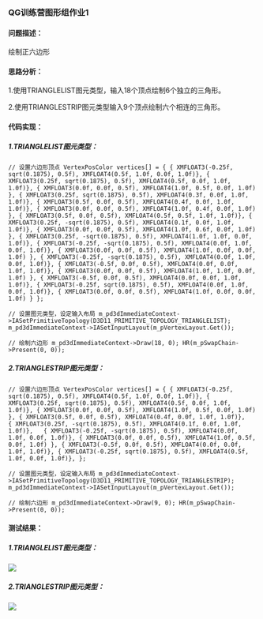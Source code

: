### QG训练营图形组作业1

#### 问题描述：

绘制正六边形

#### 思路分析：

1.使用TRIANGLELIST图元类型，输入18个顶点绘制6个独立的三角形。

2.使用TRIANGLESTRIP图元类型输入9个顶点绘制六个相连的三角形。

#### 代码实现：

##### 1.TRIANGLELIST图元类型：

`// 设置六边形顶点
	VertexPosColor vertices[] =
	{
		{ XMFLOAT3(-0.25f, sqrt(0.1875), 0.5f), XMFLOAT4(0.5f, 1.0f, 0.0f, 1.0f)},
		{ XMFLOAT3(0.25f, sqrt(0.1875), 0.5f), XMFLOAT4(0.5f, 0.0f, 1.0f, 1.0f)},
		{ XMFLOAT3(0.0f, 0.0f, 0.5f), XMFLOAT4(1.0f, 0.5f, 0.0f, 1.0f) },
		{ XMFLOAT3(0.25f, sqrt(0.1875), 0.5f), XMFLOAT4(0.3f, 0.0f, 1.0f, 1.0f)},
		{ XMFLOAT3(0.5f, 0.0f, 0.5f), XMFLOAT4(0.4f, 0.0f, 1.0f, 1.0f)},
		{ XMFLOAT3(0.0f, 0.0f, 0.5f), XMFLOAT4(1.0f, 0.4f, 0.0f, 1.0f) },
		{ XMFLOAT3(0.5f, 0.0f, 0.5f), XMFLOAT4(0.5f, 0.5f, 1.0f, 1.0f)},
		{ XMFLOAT3(0.25f, -sqrt(0.1875), 0.5f), XMFLOAT4(0.1f, 0.0f, 1.0f, 1.0f)},
		{ XMFLOAT3(0.0f, 0.0f, 0.5f), XMFLOAT4(1.0f, 0.6f, 0.0f, 1.0f) },
		{ XMFLOAT3(0.25f, -sqrt(0.1875), 0.5f), XMFLOAT4(1.0f, 1.0f, 0.0f, 1.0f)},
		{ XMFLOAT3(-0.25f, -sqrt(0.1875), 0.5f), XMFLOAT4(0.0f, 1.0f, 0.0f, 1.0f)},
		{ XMFLOAT3(0.0f, 0.0f, 0.5f), XMFLOAT4(1.0f, 0.0f, 0.0f, 1.0f) },
		{ XMFLOAT3(-0.25f, -sqrt(0.1875), 0.5f), XMFLOAT4(0.0f, 1.0f, 0.0f, 1.0f)},
		{ XMFLOAT3(-0.5f, 0.0f, 0.5f), XMFLOAT4(0.0f, 0.0f, 1.0f, 1.0f)},
		{ XMFLOAT3(0.0f, 0.0f, 0.5f), XMFLOAT4(1.0f, 1.0f, 0.0f, 1.0f) },
		{ XMFLOAT3(-0.5f, 0.0f, 0.5f), XMFLOAT4(0.0f, 0.0f, 1.0f, 1.0f)},
		{ XMFLOAT3(-0.25f, sqrt(0.1875), 0.5f), XMFLOAT4(0.0f, 1.0f, 0.0f, 1.0f)},
		{ XMFLOAT3(0.0f, 0.0f, 0.5f), XMFLOAT4(1.0f, 0.0f, 0.0f, 1.0f) }
	};`

`// 设置图元类型，设定输入布局
	m_pd3dImmediateContext->IASetPrimitiveTopology(D3D11_PRIMITIVE_TOPOLOGY_TRIANGLELIST);
	m_pd3dImmediateContext->IASetInputLayout(m_pVertexLayout.Get());`

`// 绘制六边形
	m_pd3dImmediateContext->Draw(18, 0);
	HR(m_pSwapChain->Present(0, 0));`

##### 2.TRIANGLESTRIP图元类型：

`// 设置六边形顶点
	VertexPosColor vertices[] =
	{
		{ XMFLOAT3(-0.25f, sqrt(0.1875), 0.5f), XMFLOAT4(0.5f, 1.0f, 0.0f, 1.0f)},
		{ XMFLOAT3(0.25f, sqrt(0.1875), 0.5f), XMFLOAT4(0.5f, 0.0f, 1.0f, 1.0f)},
		{ XMFLOAT3(0.0f, 0.0f, 0.5f), XMFLOAT4(1.0f, 0.5f, 0.0f, 1.0f) },
		{ XMFLOAT3(0.5f, 0.0f, 0.5f), XMFLOAT4(0.4f, 0.0f, 1.0f, 1.0f)},	
		{ XMFLOAT3(0.25f, -sqrt(0.1875), 0.5f), XMFLOAT4(0.1f, 0.0f, 1.0f, 1.0f)},	
		{ XMFLOAT3(-0.25f, -sqrt(0.1875), 0.5f), XMFLOAT4(0.0f, 1.0f, 0.0f, 1.0f)},
		{ XMFLOAT3(0.0f, 0.0f, 0.5f), XMFLOAT4(1.0f, 0.5f, 0.0f, 1.0f) },
		{ XMFLOAT3(-0.5f, 0.0f, 0.5f), XMFLOAT4(0.0f, 0.0f, 1.0f, 1.0f)},
		{ XMFLOAT3(-0.25f, sqrt(0.1875), 0.5f), XMFLOAT4(0.5f, 1.0f, 0.0f, 1.0f)},
	};`

`// 设置图元类型，设定输入布局
	m_pd3dImmediateContext->IASetPrimitiveTopology(D3D11_PRIMITIVE_TOPOLOGY_TRIANGLESTRIP);
	m_pd3dImmediateContext->IASetInputLayout(m_pVertexLayout.Get());`

`// 绘制六边形
	m_pd3dImmediateContext->Draw(9, 0);
	HR(m_pSwapChain->Present(0, 0));`

#### 测试结果：

##### 1.TRIANGLELIST图元类型：

![](https://img-blog.csdnimg.cn/284cfd68decb4caca42a009c86098cd1.png?x-oss-process=image/watermark,type_d3F5LXplbmhlaQ,shadow_50,text_Q1NETiBAUmFtb3p6eg==,size_19,color_FFFFFF,t_70,g_se,x_16)



##### 2.TRIANGLESTRIP图元类型：

![](https://img-blog.csdnimg.cn/49270679d40f449392c2b4192a3db59b.png?x-oss-process=image/watermark,type_d3F5LXplbmhlaQ,shadow_50,text_Q1NETiBAUmFtb3p6eg==,size_19,color_FFFFFF,t_70,g_se,x_16)



